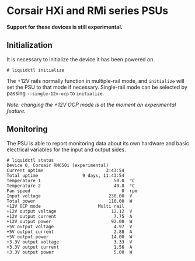 # Corsair HXi and RMi series PSUs

**Support for these devices is still experimental.**

## Initialization

It is necessary to initialize the device it has been powered on.


```
# liquidctl initialize
```

The +12V rails normally function in multiple-rail mode, and `initialize` will set the PSU to that mode if necessary.  Single-rail mode can be selected by passing `--single-12v-ocp` to `initialize`.

_Note: changing the +12V OCP mode is at the moment an experimental feature._

## Monitoring

The PSU is able to report monitoring data about its own hardware and basic electrical variables for the input and output sides.

```
# liquidctl status
Device 0, Corsair RM650i (experimental)
Current uptime                        3:43:54
Total uptime                 9 days, 11:43:54
Temperature 1                            50.0  °C
Temperature 2                            40.8  °C
Fan speed                                   0  rpm
Input voltage                          230.00  V
Total power                            110.00  W
+12V OCP mode                      Multi rail
+12V output voltage                     12.12  V
+12V output current                      7.75  A
+12V output power                       92.00  W
+5V output voltage                       4.97  V
+5V output current                       2.88  A
+5V output power                        14.00  W
+3.3V output voltage                     3.33  V
+3.3V output current                     1.56  A
+3.3V output power                       5.00  W
```
